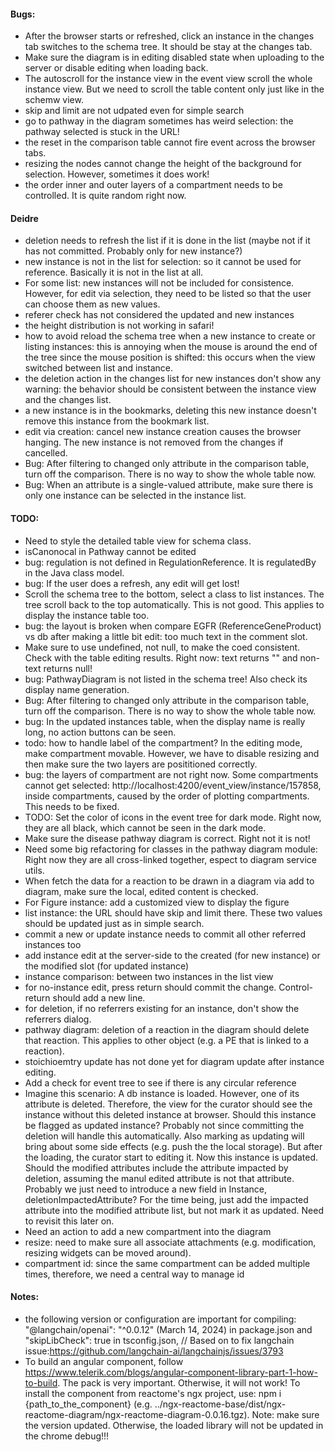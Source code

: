 #### Bugs:
- After the browser starts or refreshed, click an instance in the changes tab switches to the schema tree. It should be stay at the changes tab.
- Make sure the diagram is in editing disabled state when uploading to the server or disable editing when loading back.
- The autoscroll for the instance view in the event view scroll the whole instance view. But we need to scroll the table content only just like in the schemw view.
- skip and limit are not udpated even for simple search
- go to pathway in the diagram sometimes has weird selection: the pathway selected is stuck in the URL!
- the reset in the comparison table cannot fire event across the browser tabs.
- resizing the nodes cannot change the height of the background for selection. However, sometimes it does work!
- the order inner and outer layers of a compartment needs to be controlled. It is quite random right now.

#### Deidre
- deletion needs to refresh the list if it is done in the list (maybe not if it has not committed. Probably only for new instance?)
- new instance is not in the list for selection: so it cannot be used for reference. Basically it is not in the list at all.
- For some list: new instances will not be included for consistence. However, for edit via selection, they need to be listed so that the user can choose them as new values.
- referer check has not considered the updated and new instances
- the height distribution is not working in safari!
- how to avoid reload the schema tree when a new instance to create or listing instances: this is annoying when the mouse is around the end of the tree since the mouse position is shifted: this occurs when the view switched between list and instance.
- the deletion action in the changes list for new instances don't show any warning: the behavior should be consistent between the instance view and the changes list.
- a new instance is in the bookmarks, deleting this new instance doesn't remove this instance from the bookmark list.
- edit via creation: cancel new instance creation causes the browser hanging. The new instance is not removed from the changes if cancelled.
- Bug: After filtering to changed only attribute in the comparison table, turn off the comparison. There is no way to show the whole table now.
- Bug: When an attribute is a single-valued attribute, make sure there is only one instance can be selected in the instance list.

#### TODO:
- Need to style the detailed table view for schema class.
- isCanonocal in Pathway cannot be edited
- bug: regulation is not defined in RegulationReference. It is regulatedBy in the Java class model.
- bug: If the user does a refresh, any edit will get lost!
- Scroll the schema tree to the bottom, select a class to list instances. The tree scroll back to the top automatically. This is not good. This applies to display the instance table too. 
- bug: the layout is broken when compare EGFR (ReferenceGeneProduct) vs db after making a little bit edit: too much text in the comment slot.
- Make sure to use undefined, not null, to make the coed consistent. Check with the table editing results. Right now: text returns "" and non-text returns null!
- bug: PathwayDiagram is not listed in the schema tree! Also check its display name generation.
- Bug: After filtering to changed only attribute in the comparison table, turn off the comparison. There is no way to show the whole table now.
- bug: In the updated instances table, when the display name is really long, no action buttons can be seen.
- todo: how to handle label of the compartment? In the editing mode, make compartment movable. However, we have to disable resizing and then make sure the two layers are posititioned correctly.
- bug: the layers of compartment are not right now. Some compartments cannot get selected: http://localhost:4200/event_view/instance/157858, inside compartments, caused by the order of plotting compartments. This needs to be fixed.
- TODO: Set the color of icons in the event tree for dark mode. Right now, they are all black, which cannot be seen in the dark mode.
- Make sure the disease pathway diagram is correct. Right not it is not!
- Need some big refactoring for classes in the pathway diagram module: Right now they are all cross-linked together, espect to diagram service utils.
- When fetch the data for a reaction to be drawn in a diagram via add to diagram, make sure the local, edited content is checked.
- For Figure instance: add a customized view to display the figure
- list instance: the URL should have skip and limit there. These two values should be updated just as in simple search.
- commit a new or update instance needs to commit all other referred instances too
- add instance edit at the server-side to the created (for new instance) or the modified slot (for updated instance)
- instance comparison: between two instances in the list view
- for no-instance edit, press return should commit the change. Control-return should add a new line.
- for deletion, if no referrers existing for an instance, don't show the referrers dialog.
- pathway diagram: deletion of a reaction in the diagram should delete that reaction. This applies to other object (e.g. a PE that is linked to a reaction).
- stoichioemtry update has not done yet for diagram update after instance editing.
- Add a check for event tree to see if there is any circular reference
- Imagine this scenario: A db instance is loaded. However, one of its attribute is deleted. Therefore, the view for the curator should see the instance without this deleted instance at browser. Should this instance be flagged as updated instance? Probably not since committing the deletion will handle this automatically. Also marking as updating will bring about some side effects (e.g. push the the local storage). But after the loading, the curator start to editing it. Now this instance is updated. Should the modified attributes include the attribute impacted by deletion, assuming the manul edited attribute is not that attribute. Probably we just need to introduce a new field in Instance, deletionImpactedAttribute? For the time being, just add the impacted attribute into the modified attribute list, but not mark it as updated. Need to revisit this later on.
- Need an action to add a new compartment into the diagram
- resize: need to make sure all associate attachments (e.g. modification, resizing widgets can be moved around).
- compartment id: since the same compartment can be added multiple times, therefore, we need a central way to manage id


#### Notes:
- the following version or configuration are important for compiling: "@langchain/openai": "^0.0.12" (March 14, 2024) in package.json and "skipLibCheck": true in tsconfig.json, // Based on to fix langchain issue:https://github.com/langchain-ai/langchainjs/issues/3793
- To build an angular component, follow https://www.telerik.com/blogs/angular-component-library-part-1-how-to-build. The pack is very important. Otherwise, it will not work! To install the component from reactome's ngx project, use: npm i {path_to_the_component} (e.g. ../ngx-reactome-base/dist/ngx-reactome-diagram/ngx-reactome-diagram-0.0.16.tgz). Note: make sure the version updated. Otherwise, the loaded library will not be updated in the chrome debug!!!

